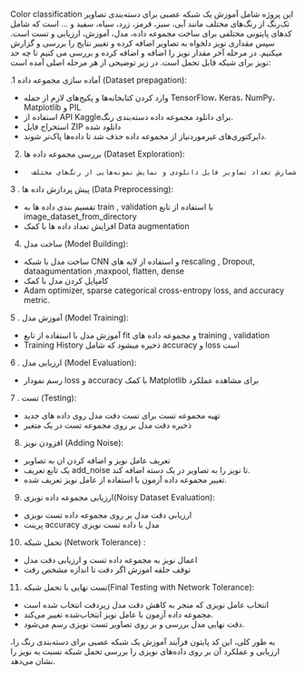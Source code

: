 Color classification
این پروژه شامل آموزش یک شبکه عصبی برای دسته‌بندی تصاویر تک‌رنگ از رنگ‌های مختلف مانند آبی، سبز، قرمز، زرد، سیاه، سفید و ... است که شامل کدهای پایتونی مختلفی برای ساخت مجموعه داده، مدل، آموزش، ارزیابی و تست است. 
سپس مقداری نویز دلخواه به تصاویر اضافه کرده و تغییر نتایج را بررسی و گزارش میکنیم.
 در مرحله آخر مقدار نویز را اضافه و اضافه کرده  و بررسی می کنیم تا چه حد نویز برای شبکه قابل تحمل است. 
در زیر توضیحی از هر مرحله اصلی آمده است:

 .1      آماده سازی مجموعه داده (Dataset prepagation):

-	وارد کردن کتابخانه‌ها و پکیج‌های لازم از جمله TensorFlow، Keras، NumPy، Matplotlib و PIL 
-	استفاده از API  Kaggleبرای دانلود مجموعه داده دسته‌بندی رنگ.
-	استخراج فایل ZIP دانلود شده 
-	دایرکتوری‌های غیرموردنیاز از مجموعه داده حذف شد تا داده‌ها پاک‌تر شوند.

2.	بررسی مجموعه داده ها (Dataset Exploration):
 -       شمارش تعداد تصاویر فایل دانلودی و نمایش نمونه‌هایی از رنگ‌های مختلف 

3     . پیش پردازش داده ها (Data Preprocessing):
-	تقسیم بندی داده ها به train , validation با استفاده از تابع image_dataset_from_directory
-	افزایش تعداد داده ها با کمک Data augmentation

4.	 ساخت مدل (Model Building):
-	ساخت مدل با شبکه CNN  و استفاده از لایه های  rescaling , Dropout, dataagumentation ,maxpool, flatten, dense
-	کامپایل کردن مدل با کمک 
-	Adam optimizer, sparse categorical cross-entropy loss, and accuracy metric.

5    . آموزش مدل (Model Training):
-	آموزش مدل با استفاده از تابع fit  و مجموعه داده های training , validation 
-	Training History ذخیره میشود که شامل accuracy و loss است 

6    . ارزیابی مدل (Model Evaluation): 
-	رسم نمودار loss  و accuracy  با کمک Matplotlib برای مشاهده عملکرد

7    . تست (Testing):
-	تهیه مجموعه تست برای تست دقت مدل روی داده های جدید 
-	ذخیره دقت مدل بر روی مجموعه تست در یک متغیر 
8. افزودن نویز (Adding Noise):
-	تعریف عامل نویز و اضافه کردن ان به تصاویر
-	یک تابع تعریف add_noise تا نویز را به تصاویر در یک دسته اضافه کند.
-	تغییر مجموعه داده آزمون با استفاده از عامل نویز تعریف‌ شده.
9. ارزیابی مجموعه داده نویزی(Noisy Dataset Evaluation):
-	ارزیابی دقت مدل بر روی مجموعه داده تست  نویزی 
-	پرینت accuracy مدل با داده تست نویزی

10. تحمل شبکه (Network Tolerance) :
-	اعمال نویز به مجموعه داده تست و ارزیابی دقت مدل
-	توقف حلقه اموزش اگر دقت تا اندازه مشخص رفت
11. تست نهایی با تحمل شبکه(Final Testing with Network Tolerance):

-	انتخاب عامل نویزی که منجر به کاهش دقت مدل زیردقت انتخاب شده است 
-	مجموعه داده آزمون با عامل نویز انتخاب‌شده تغییر می‌کند.  
-	دقت نهایی مدل بررسی و بر روی تصاویر تست  نویزی رسم می‌شود. 

به طور کلی، این کد پایتون فرآیند آموزش یک شبکه عصبی برای دسته‌بندی رنگ را، ارزیابی و عملکرد آن بر روی داده‌های نویزی را بررسی تحمل شبکه نسبت به نویز را نشان می‌دهد. 

